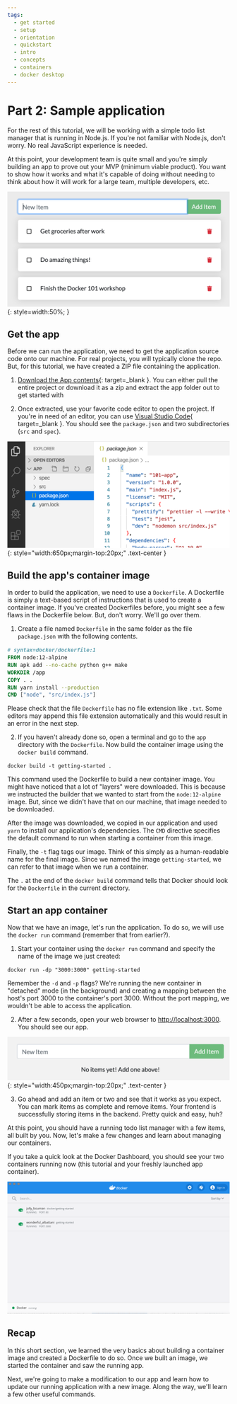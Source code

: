 ```yaml
---
tags:
  - get started
  - setup
  - orientation
  - quickstart
  - intro
  - concepts
  - containers
  - docker desktop
---
```


# Part 2: Sample application

For the rest of this tutorial, we will be working with a simple todo
list manager that is running in Node.js. If you're not familiar with Node.js,
don't worry. No real JavaScript experience is needed.

At this point, your development team is quite small and you're simply
building an app to prove out your MVP (minimum viable product). You want
to show how it works and what it's capable of doing without needing to
think about how it will work for a large team, multiple developers, etc.

![Todo List Manager Screenshot](../assets/images/get-started/todo-list-sample.png){: style=width:50%; }

## Get the app

Before we can run the application, we need to get the application source code onto
our machine. For real projects, you will typically clone the repo. But, for this tutorial,
we have created a ZIP file containing the application.

1. [Download the App contents](https://github.com/docker/getting-started/tree/master/app){: target=_blank }.
You can either pull the entire project or download it as a zip and extract the app folder out to get started with

2. Once extracted, use your favorite code editor to open the project. If you're
in need of an editor, you can use [Visual Studio Code](https://code.visualstudio.com/){ target=_blank }.
You should see the `package.json` and two subdirectories (`src` and `spec`).

![Screenshot of Visual Studio Code opened with the app loaded](../assets/images/get-started/ide-screenshot.png){: style="width:650px;margin-top:20px;" .text-center }

## Build the app's container image

In order to build the application, we need to use a `Dockerfile`. A
Dockerfile is simply a text-based script of instructions that is used to
create a container image. If you've created Dockerfiles before, you might
see a few flaws in the Dockerfile below. But, don't worry. We'll go over them.

1. Create a file named `Dockerfile` in the same folder as the file `package.json`
with the following contents.

```dockerfile
# syntax=docker/dockerfile:1
FROM node:12-alpine
RUN apk add --no-cache python g++ make
WORKDIR /app
COPY . .
RUN yarn install --production
CMD ["node", "src/index.js"]
```

Please check that the file `Dockerfile` has no file extension like `.txt`. Some
editors may append this file extension automatically and this would result in
an error in the next step.

2. If you haven't already done so, open a terminal and go to the `app` directory
with the `Dockerfile`. Now build the container image using the `docker build`
command.

```shell
docker build -t getting-started .
```

This command used the Dockerfile to build a new container image. You might
have noticed that a lot of "layers" were downloaded. This is because we instructed
the builder that we wanted to start from the `node:12-alpine` image. But, since we
didn't have that on our machine, that image needed to be downloaded.

After the image was downloaded, we copied in our application and used `yarn` to
install our application's dependencies. The `CMD` directive specifies the default
command to run when starting a container from this image.

Finally, the `-t` flag tags our image. Think of this simply as a human-readable name
for the final image. Since we named the image `getting-started`, we can refer to that
image when we run a container.

The `.` at the end of the `docker build` command tells that Docker should look
for the `Dockerfile` in the current directory.

## Start an app container

Now that we have an image, let's run the application. To do so, we will use the
`docker run` command (remember that from earlier?).

1. Start your container using the `docker run` command and specify the name of
the image we just created:

```shell
docker run -dp "3000:3000" getting-started
```

Remember the `-d` and `-p` flags? We're running the new container in "detached"
mode (in the background) and creating a mapping between the host's port 3000 to
the container's port 3000. Without the port mapping, we wouldn't be able to
access the application.

2. After a few seconds, open your web browser to [http://localhost:3000](http://localhost:3000).
You should see our app.

![Empty Todo List](../assets/images/get-started/todo-list-empty.png){: style="width:450px;margin-top:20px;" .text-center }

3. Go ahead and add an item or two and see that it works as you expect. You can
mark items as complete and remove items. Your frontend is successfully storing
items in the backend. Pretty quick and easy, huh?

At this point, you should have a running todo list manager with a few items, all
built by you. Now, let's make a few changes and learn about managing our containers.

If you take a quick look at the Docker Dashboard, you should see your two
containers running now (this tutorial and your freshly launched app container).

![Docker Dashboard with tutorial and app containers running](../assets/images/get-started/dashboard-two-containers.png)

## Recap

In this short section, we learned the very basics about building a container
image and created a Dockerfile to do so. Once we built an image, we started the
container and saw the running app.

Next, we're going to make a modification to our app and learn how to update our
running application with a new image. Along the way, we'll learn a few other
useful commands.
